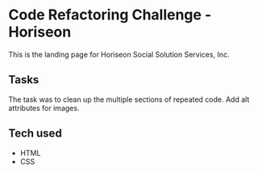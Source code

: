 # Code Refactoring Challenge -Horiseon
 This is the landing page for Horiseon Social Solution Services, Inc.
 
## Tasks
The task was to clean up the multiple sections of repeated code. Add alt attributes for images.

## Tech used
*  HTML
* CSS

